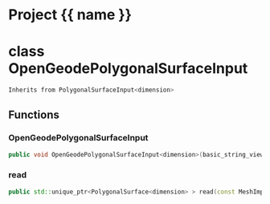 <script setup>
import {useRoute} from 'vitepress'
const {path} = useRoute()
const tokens = path.split('/')
const words = tokens[2].split('-');
for (let i = 0; i < words.length; i++) {
    words[i] = words[i].charAt(0).toUpperCase() + words[i].slice(1);
    words[i] = words[i].replace('geode', 'Geode')
}
const name = words.join('-');
</script>
# Project {{ name }}

# class OpenGeodePolygonalSurfaceInput


```cpp
Inherits from PolygonalSurfaceInput<dimension>
```



## Functions

### OpenGeodePolygonalSurfaceInput

```cpp
public void OpenGeodePolygonalSurfaceInput<dimension>(basic_string_view filename)
```


### read

```cpp
public std::unique_ptr<PolygonalSurface<dimension> > read(const MeshImpl & impl)
```




